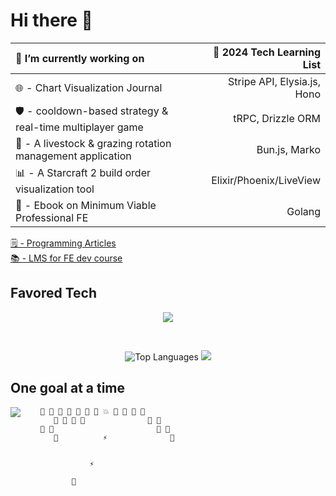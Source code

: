 # Hi there 👋

🔭 I’m currently working on                                           | 🌱 2024 Tech Learning List
:---------------------------------------------------------            | ---------------------------:
🌐 - Chart Visualization Journal                                      | Stripe API, Elysia.js, Hono                                                    
🛡️ - cooldown-based strategy & real-time multiplayer game             | tRPC, Drizzle ORM
🐑 - A livestock & grazing rotation management application            | Bun.js, Marko
📊 - A Starcraft 2 build order visualization tool                     | Elixir/Phoenix/LiveView
📔 - Ebook on Minimum Viable Professional FE                          | Golang

[🗒️ - Programming Articles](https://wjv.io/blog/posts)
<br/>
[📚 - LMS for FE dev course](https://monroecc.dev)

## Favored Tech

<!-- <img src="tech.svg" width="1200" height="100" alt="favored tech icons" title="HTML - CSS - JS - Git - Node - VSCode - React - D3.js - Redux - Web Components - Firebase - Next.js - Typescript - Vite - GraphQL - Apollo GraphQL - Solid.js - Elixir"> -->
<p align="center">
  <img src="https://skillicons.dev/icons?i=html,css,js,typescript,git,nodejs,astro,svelte,solidjs,react,d3,vite,supabase,elixir,wasm&theme=light" />
</p>
<br>
<p align="center">
  <img src="https://github-readme-stats.vercel.app/api/top-langs/?username=JamieVaughn&layout=compact" alt="Top Languages" />
  <a href="https://skillicons.dev">
    <img src="https://skillicons.dev/icons?i=typescript,astro,d3,svelte,nodejs,supabase,elixir,postgres&perline=4&theme=light" />
  </a>
</p>

<!-- see for more readme badges: https://github.com/rzashakeri/beautify-github-profile -->

## One goal at a time

<!--
<img src="https://github-readme-stats-git-masterrstaa-rickstaa.vercel.app/api?username=JamieVaughn&show_icons=true&theme=gotham" alt="Github Stats" align="right" />
-->

<img src="https://github-readme-streak-stats.herokuapp.com/?user=JamieVaughn&theme=dark" align="left" >


        👾 👾 👾 👾 👾 👾 👾 💥 👾 👾 👾 👾
           👾 👾 👾 👾              👾 👾
        👾 👾                       👾 👾
           👾          ⚡              👾
                       

                   ⚡

               📡



